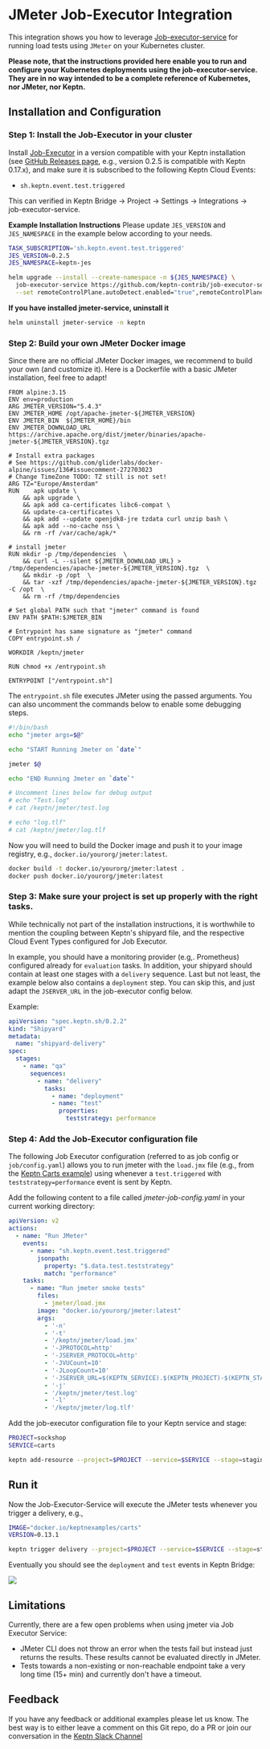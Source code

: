 # JMeter Job-Executor Integration

This integration shows you how to leverage [Job-executor-service](https://github.com/keptn-contrib/job-executor-service) for running load tests using `JMeter` on your Kubernetes cluster.

**Please note, that the instructions provided here enable you to run and configure your Kubernetes deployments using the job-executor-service. They are in no way intended to be a complete reference of Kubernetes, nor JMeter, nor Keptn.**

## Installation and Configuration

### Step 1: Install the Job-Executor in your cluster

Install [Job-Executor](https://github.com/keptn-contrib/job-executor-service) in a version compatible with your Keptn installation (see [GitHub Releases page](https://github.com/keptn-contrib/job-executor-service/releases), e.g., version 0.2.5 is compatible with Keptn 0.17.x), and make sure it is subscribed to the following Keptn Cloud Events:

* `sh.keptn.event.test.triggered`

This can verified in Keptn Bridge -> Project -> Settings -> Integrations -> job-executor-service.

**Example Installation Instructions**
 Please update `JES_VERSION` and `JES_NAMESPACE` in the example below according to your needs.

```bash
TASK_SUBSCRIPTION='sh.keptn.event.test.triggered'
JES_VERSION=0.2.5
JES_NAMESPACE=keptn-jes

helm upgrade --install --create-namespace -n ${JES_NAMESPACE} \
  job-executor-service https://github.com/keptn-contrib/job-executor-service/releases/download/${JES_VERSION}/job-executor-service-${JES_VERSION}.tgz \
  --set remoteControlPlane.autoDetect.enabled="true",remoteControlPlane.topicSubscription="${TASK_SUBSCRIPTION}",remoteControlPlane.api.token="",remoteControlPlane.api.hostname="",remoteControlPlane.api.protocol=""
 ```

**If you have installed jmeter-service, uninstall it**

```bash
helm uninstall jmeter-service -n keptn
```

### Step 2: Build your own JMeter Docker image

Since there are no official JMeter Docker images, we recommend to build your own (and customize it). Here is a Dockerfile with a basic JMeter installation, feel free to adapt!

```docker
FROM alpine:3.15
ENV env=production
ARG JMETER_VERSION="5.4.3"
ENV JMETER_HOME /opt/apache-jmeter-${JMETER_VERSION}
ENV	JMETER_BIN	${JMETER_HOME}/bin
ENV	JMETER_DOWNLOAD_URL  https://archive.apache.org/dist/jmeter/binaries/apache-jmeter-${JMETER_VERSION}.tgz

# Install extra packages
# See https://github.com/gliderlabs/docker-alpine/issues/136#issuecomment-272703023
# Change TimeZone TODO: TZ still is not set!
ARG TZ="Europe/Amsterdam"
RUN    apk update \
	&& apk upgrade \
	&& apk add ca-certificates libc6-compat \
	&& update-ca-certificates \
	&& apk add --update openjdk8-jre tzdata curl unzip bash \
	&& apk add --no-cache nss \
	&& rm -rf /var/cache/apk/*

# install jmeter
RUN mkdir -p /tmp/dependencies  \
	&& curl -L --silent ${JMETER_DOWNLOAD_URL} >  /tmp/dependencies/apache-jmeter-${JMETER_VERSION}.tgz  \
	&& mkdir -p /opt  \
	&& tar -xzf /tmp/dependencies/apache-jmeter-${JMETER_VERSION}.tgz -C /opt  \
	&& rm -rf /tmp/dependencies

# Set global PATH such that "jmeter" command is found
ENV PATH $PATH:$JMETER_BIN

# Entrypoint has same signature as "jmeter" command
COPY entrypoint.sh /

WORKDIR	/keptn/jmeter

RUN chmod +x /entrypoint.sh

ENTRYPOINT ["/entrypoint.sh"]
```

The `entrypoint.sh` file executes JMeter using the passed arguments. You can also uncomment the commands below to enable some debugging steps.

```bash
#!/bin/bash
echo "jmeter args=$@"

echo "START Running Jmeter on `date`"

jmeter $@

echo "END Running Jmeter on `date`"

# Uncomment lines below for debug output
# echo "Test.log"
# cat /keptn/jmeter/test.log

# echo "log.tlf"
# cat /keptn/jmeter/log.tlf
```

Now you will need to build the Docker image and push it to your image registry, e.g., `docker.io/yourorg/jmeter:latest`.

```bash
docker build -t docker.io/yourorg/jmeter:latest .
docker push docker.io/yourorg/jmeter:latest
```

### Step 3: Make sure your project is set up properly with the right tasks.

While technically not part of the installation instructions, it is worthwhile to mention the coupling between Keptn's shipyard file, and the respective Cloud Event Types configured for Job Executor. 

In example, you should have a monitoring provider (e.g,. Prometheus) configured already for `evaluation` tasks. In addition, your shipyard should contain at least one stages with a `delivery` sequence. Last but not least, the example below also contains a `deployment` step. You can skip this, and just adapt the `JSERVER_URL` in the job-executor config below.

Example:
```yaml
apiVersion: "spec.keptn.sh/0.2.2"
kind: "Shipyard"
metadata:
  name: "shipyard-delivery"
spec:
  stages:
    - name: "qa"
      sequences:
        - name: "delivery"
          tasks:
            - name: "deployment"
            - name: "test"
              properties:
                teststrategy: performance
```

### Step 4: Add the Job-Executor configuration file

The following Job Executor configuration (referred to as job config or `job/config.yaml`) allows you to run jmeter with the `load.jmx` file (e.g., from the [Keptn Carts example](https://github.com/keptn/examples/tree/master/onboarding-carts/jmeter)) using whenever a `test.triggered` with `teststrategy=performance` event is sent by Keptn.

Add the following content to a file called *jmeter-job-config.yaml* in your current working directory:
```yaml
apiVersion: v2
actions:
  - name: "Run JMeter"
    events:
      - name: "sh.keptn.event.test.triggered"
        jsonpath:
          property: "$.data.test.teststrategy"
          match: "performance"
    tasks:
      - name: "Run jmeter smoke tests"
        files:
          - jmeter/load.jmx
        image: "docker.io/yourorg/jmeter:latest"
        args:
          - '-n'
          - '-t'
          - '/keptn/jmeter/load.jmx'
          - '-JPROTOCOL=http'
          - '-JSERVER_PROTOCOL=http'
          - '-JVUCount=10'
          - '-JLoopCount=10'
          - '-JSERVER_URL=$(KEPTN_SERVICE).$(KEPTN_PROJECT)-$(KEPTN_STAGE).svc.cluster.local'
          - '-j'
          - '/keptn/jmeter/test.log'
          - '-l'
          - '/keptn/jmeter/log.tlf'
```

Add the job-executor configuration file to your Keptn service and stage:

```bash
PROJECT=sockshop
SERVICE=carts

keptn add-resource --project=$PROJECT --service=$SERVICE --stage=staging --resource=jmeter-job-config.yaml --resourceUri=job/config.yaml
```

## Run it

Now the Job-Executor-Service will execute the JMeter tests whenever you trigger a delivery, e.g., 
```bash
IMAGE="docker.io/keptnexamples/carts"
VERSION=0.13.1

keptn trigger delivery --project=$PROJECT --service=$SERVICE --stage=staging --image=$IMAGE:$VERSION --labels=version=$VERSION
```

Eventually you should see the `deployment` and `test` events in Keptn Bridge:

![](https://raw.githubusercontent.com/keptn-sandbox/artifacthub/main/jmeter/0.3.0/images/keptn-bridge.png)


## Limitations

Currently, there are a few open problems when using jmeter via Job Executor Service:

- JMeter CLI does not throw an error when the tests fail but instead just returns the results. These results cannot be evaluated directly in JMeter.
- Tests towards a non-existing or non-reachable endpoint take a very long time (15+ min) and currently don't have a timeout. 

## Feedback

If you have any feedback or additional examples please let us know. The best way is to either leave a comment on this Git repo, do a PR or join our conversation in the [Keptn Slack Channel](https://slack.keptn.sh)
